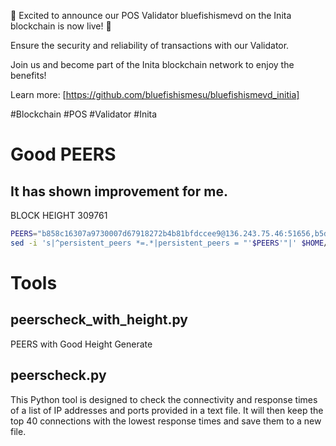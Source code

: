 🚀 Excited to announce our POS Validator bluefishismevd on the Inita blockchain is now live! 🔐

Ensure the security and reliability of transactions with our Validator. 

Join us and become part of the Inita blockchain network to enjoy the benefits!

Learn more: [https://github.com/bluefishismesu/bluefishismevd_initia]

#Blockchain #POS #Validator #Inita


# Good PEERS
## It has shown improvement for me.
BLOCK HEIGHT 309761
```bash
PEERS="b858c16307a9730007d67918272b4b81bfdccee9@136.243.75.46:51656,b5d5108a5b11b55fa7725569517a2d19ff6ed096@135.181.213.169:26656,3194727c8195c5819093b677a982be0d512fa033@89.187.191.103:26656,bbed6acb41d66403e27294471f742d56b7929740@84.32.186.161:26656,9bd20099d508f40d5b0f803e36613fb4d2b5cd82@147.45.197.205:26656,0763b4a372cc0c2c50ceeca3205fa47a770ba489@37.27.118.144:27656,78cd568357be4e89a25cbb91dadd69153d27319f@37.27.100.124:27656,bdda79344c3d0a1399fc1df5afa3b3eeed42b030@37.27.100.171:27656,88fc1ceb74ae35907b96fde508fb00ed16dc7fb9@95.216.23.165:26656,d0e59cf5607ed3241e193995f344c80c536a3b9f@37.27.119.209:27656,2e120200e1ce0e5db42f8de0664304bc6e780c3b@85.190.240.122:25756,42ef41a1c59ca4078123e2a204d63ddcec58a3a2@149.56.107.219:53456,20bc0588df61ad3027919035ba2a4403f3e58d1c@65.108.129.151:26656,30fe1a5ce80ed5868202d61117480fa16b056255@37.27.100.240:27656,5f8b1929e71923d3466eee1178922eb15cec5210@93.189.29.18:26656,ef38a927103d86091019d4a2d9289f91607f2ac6@139.99.208.153:26656,b54d4bdf047f0c60a965b1f9b03bdcf58c79e7a3@158.220.113.67:26656,7f45e6641b481e7b6bd4c19a1cb603d84d7b1765@51.195.60.216:26656,ab137f5c7eed1bb5172bd7cbe642ec17180ec397@193.34.213.155:33756,39fdd2b916bd54b36d4cf0bf491014f1d20b12d7@51.178.79.51:26656,01c5d72c07aa846283494d9fe023c829c84bfdcc@65.109.126.231:25756,7c1176aec5e64985f1d979eff8a0130b20620a40@135.125.189.52:26656,19d1b74e90dac092160b423adb07b7e292bb6056@148.113.6.161:26656,1d7009d9a98534134d1f11e37ac3117a2ffa5664@95.31.9.170:26656,a8820aa280a4aeceae186651b824fc6db973747f@148.113.9.177:26656,8129b714b137164c29faaa3848a11be1eb32fa58@54.37.245.232:26656,54e3a3fd945e1769806a3c38fa6c708ee3e6dc15@194.60.87.37:27656,79591d0c20517a24ab9ea8525f22892fa3695fff@159.69.75.169:26656,afe2a5fe959581caa90cc0295f068690b00285a5@147.135.255.123:26656,da659e3dee0f7fd38bcf054bc30b934a55dfb5be@77.221.152.108:26656,2692225700832eb9b46c7b3fc6e4dea2ec044a78@34.126.156.141:26656,0975601aa5e06e3ef71a1b1d22c2f68b39523baa@136.243.148.16:26656,911e6dc9b21cc37bf6c0b09e86a426304a927cfa@51.91.31.25:26656,3441b75ab16d6ef1e2f1ce1eb94e5a222d3781c7@116.202.229.240:26656,b6391aa0a89a80713e10cc9d4d1600b06b39753b@95.216.227.103:26656,31dbc8c4e2fd7f4dbda96c1de35f2abf7bc4bdb1@144.76.27.3:26656,01b9a8ca119b272c9c903b4dcaabd9a9ed3882f9@86.57.164.166:26656,05fd9f29f2f7b8563d7e147e0dd75212cfea1332@148.113.6.141:26656,0418283fab9185d5c89b0529955d2b33d61fa291@92.100.157.81:26656,6d3e665b42db96ae18b660efed0289e189d13695@109.120.187.4:26656,fbb7d528c2e9bb117fc4b646894e30ba533f7274@88.99.6.62:26656,7a5ad140cb410cf74da7159e5fc752a08cf3146f@138.201.54.184:26656,0c15954d902f9a9fae13e2099de66b1ffad46296@43.133.57.57:26656,04febac7ef2311b980875f6efec66408aad90535@5.182.87.193:17956,0bb11eaf1867a11c2fbbbe250c4d33850329a2df@109.205.181.106:26656,8ce3867af7fb05558ea37848f1aece4680529f08@195.179.229.255:26656,64bf379a6d1c03f1fcb4427ecfc89ea2e709c840@95.216.228.170:26656,1b9111d2403a4ac7a7db3cccb67011e055dd1ebd@38.242.205.216:26656,58cc35a74fe9596dc5da199d4bdb827e81c0ec41@195.3.221.233:26656,d945ecc1524d4caf8ca43c197faff7578e7ae39d@84.247.133.31:53456,0e3a6f70d8f9dbf7207834ea7cd2a380ce93086e@95.216.189.71:26656,5480ce7d9beeccc362dfd7249c5b310c9af990c4@138.201.123.228:26656,04c8dc8e5c7b1c4d45c24c3e6032f78bf34f277e@159.223.82.33:26656,823c33d713c82151e821c8ebd5a999afcbc4ed9a@77.90.13.187:26656,72999c6ecdbf7d71ee14aea3d3783911a4a77109@159.69.68.183:26656,5ef43490bfe9a6dda06d4599cac1ec35a23b8d88@65.109.122.105:26656,62be132afdc1691e9537377447003cdf4f72bb09@43.156.12.114:26656,ae59b844d4c4967b2a1badc11e7f7378dfee791a@38.242.128.172:26656,1b570dc5c2fa944edd3c16938b10561c56442eb2@194.163.133.165:25756,7214e5af9db4a2318bba558f41c018d26f5420dd@176.124.220.146:26656"
sed -i 's|^persistent_peers *=.*|persistent_peers = "'$PEERS'"|' $HOME/.initia/config/config.toml
```


# Tools
## peerscheck_with_height.py
PEERS with Good Height Generate

## peerscheck.py

This Python tool is designed to check the connectivity and response times of a list of IP addresses and ports provided in a text file. It will then keep the top 40 connections with the lowest response times and save them to a new file.


